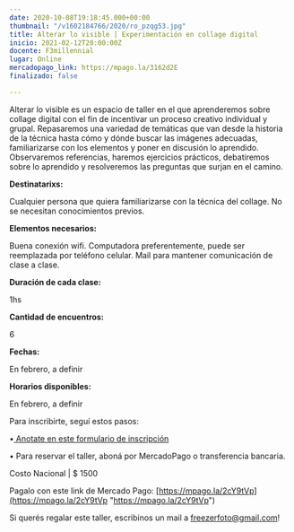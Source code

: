 ```yaml
---
date: 2020-10-08T19:18:45.000+00:00
thumbnail: "/v1602184766/2020/ro_pzqg53.jpg"
title: Alterar lo visible | Experimentación en collage digital
inicio: 2021-02-12T20:00:00Z
docente: F3millennial
lugar: Online
mercadopago_link: https://mpago.la/3162d2E
finalizado: false

---
```

Alterar lo visible es un espacio de taller en el que aprenderemos sobre collage digital con el fin de incentivar un proceso creativo individual y grupal. Repasaremos una variedad de temáticas que van desde la historia de la técnica hasta cómo y dónde buscar las imágenes adecuadas, familiarizarse con los elementos y poner en discusión lo aprendido. Observaremos referencias, haremos ejercicios prácticos, debatiremos sobre lo aprendido y resolveremos las preguntas que surjan en el camino.

**Destinatarixs:**

Cualquier persona que quiera familiarizarse con la técnica del collage. No se necesitan conocimientos previos.

**Elementos necesarios:**

Buena conexión wifi. Computadora preferentemente, puede ser reemplazada por teléfono celular. Mail para mantener comunicación de clase a clase.

**Duración de cada clase:**

1hs

**Cantidad de encuentros:**

6

**Fechas:**

En febrero, a definir

**Horarios disponibles:**

En febrero, a definir

Para inscribirte, seguí estos pasos:

•[ Anotate en este formulario de inscripción  ](https://docs.google.com/forms/d/1KLf04AcBp-KSN4gPn-HKld3rDLRAAXoTJAo0TgpdbbA/edit)

• Para reservar el taller, aboná por MercadoPago o transferencia bancaria.

Costo Nacional | $ 1500

Pagalo con este link de Mercado Pago: [https://mpago.la/2cY9tVp](https://mpago.la/2cY9tVp "https://mpago.la/2cY9tVp")

Si querés regalar este taller, escribinos un mail a freezerfoto@gmail.com!